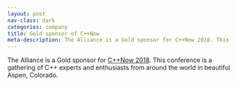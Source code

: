 ```yaml
---
layout: post
nav-class: dark
categories: company
title: Gold sponsor of C++Now
meta-description: The Alliance is a Gold sponsor for C++Now 2018. This conference is a gathering of C++ experts and enthusiasts from around the world in beautiful Aspen, Colorado.
---
```

The Alliance is a Gold sponsor for
<a href="http://cppnow.org/history/2018/">C++Now 2018</a>. This
conference is a gathering of C++ experts and enthusiasts from around
the world in beautiful Aspen, Colorado.
